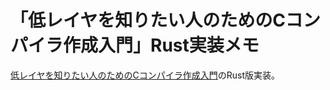 # 「低レイヤを知りたい人のためのCコンパイラ作成入門」Rust実装メモ

[低レイヤを知りたい人のためのCコンパイラ作成入門](https://www.sigbus.info/compilerbook)のRust版実装。